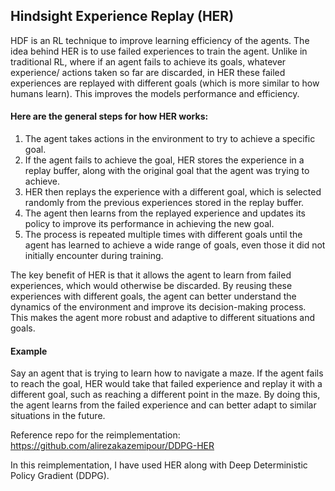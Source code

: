 ## Hindsight Experience Replay (HER)

HDF is an RL technique to improve learning efficiency of the agents. The idea behind HER is to use failed experiences to train the agent. Unlike in traditional RL, where if an agent fails to achieve its goals, whatever experience/ actions taken so far are discarded, in HER these failed experiences are replayed with different goals (which is more similar to how humans learn). This improves the models performance and efficiency. 

#### Here are the general steps for how HER works:

1. The agent takes actions in the environment to try to achieve a specific goal.
2. If the agent fails to achieve the goal, HER stores the experience in a replay buffer, along with the original goal that the agent was trying to achieve.
3. HER then replays the experience with a different goal, which is selected randomly from the previous experiences stored in the replay buffer.
4. The agent then learns from the replayed experience and updates its policy to improve its performance in achieving the new goal.
5. The process is repeated multiple times with different goals until the agent has learned to achieve a wide range of goals, even those it did not initially encounter during training.

The key benefit of HER is that it allows the agent to learn from failed experiences, which would otherwise be discarded. By reusing these experiences with different goals, the agent can better understand the dynamics of the environment and improve its decision-making process. This makes the agent more robust and adaptive to different situations and goals.

#### Example

Say an agent that is trying to learn how to navigate a maze. If the agent fails to reach the goal, HER would take that failed experience and replay it with a different goal, such as reaching a different point in the maze. By doing this, the agent learns from the failed experience and can better adapt to similar situations in the future.


Reference repo for the reimplementation: https://github.com/alirezakazemipour/DDPG-HER

In this reimplementation, I have used HER along with Deep Deterministic Policy Gradient (DDPG). 
